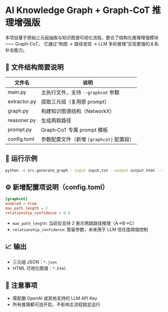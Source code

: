 
# AI Knowledge Graph + Graph-CoT 推理增强版

本项目基于原始三元组抽取与知识图谱可视化流程，整合了结构化推理增强模块 —— Graph-CoT。
它通过“构图 → 路径发现 → LLM 多轮推理”实现更强的关系补全能力。

## 🧱 文件结构简要说明

| 文件名 | 说明 |
|--------|------|
| main.py | 主执行文件，支持 `--graphcot` 参数 |
| extractor.py | 提取三元组（复用原 prompt） |
| graph.py | 构建知识图谱结构（NetworkX） |
| reasoner.py | 生成两跳路径 |
| prompt.py | Graph‑CoT 专属 prompt 模板 |
| config.toml | 参数配置文件（新增 `[graphcot]` 配置段） |

## 🚀 运行示例

```bash
python -m src.generate_graph --input input.txt --output output.html --triples output.json
```

## ⚙️ 新增配置项说明（config.toml）

```toml
[graphcot]
enabled = true
max_path_length = 2
relationship_confidence = 0.6
```

- `max_path_length`: 当前仅支持 2 表示两跳路径推理（A→B→C）
- `relationship_confidence`: 暂留参数，未来用于 LLM 信任度阈值控制

## 📈 输出

- 三元组 JSON：`*.json`
- HTML 可视化图谱：`*.html`

## 📌 注意事项

- 需配置 OpenAI 或其他支持的 LLM API Key
- 所有推理都可选开启，不影响主流程稳定运行
